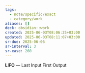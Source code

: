 ```yaml
---
tags:
  - note/specific/exact
  - category/work
aliases: []
deck: obsidian::work
created: 2025-06-03T08:06:25+03:00
updated: 2025-06-03T08:11:07+03:00
sr-due: 2025-06-06
sr-interval: 3
sr-ease: 260
---
```


**LIFO**
—
Last Input First Output

